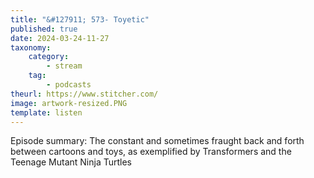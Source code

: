 ```yaml
---
title: "&#127911; 573- Toyetic"
published: true
date: 2024-03-24-11-27
taxonomy:
    category:
        - stream
    tag:
        - podcasts
theurl: https://www.stitcher.com/
image: artwork-resized.PNG
template: listen
---
```


Episode summary: The constant and sometimes fraught back and forth between cartoons and toys, as exemplified by Transformers and the Teenage Mutant Ninja Turtles
